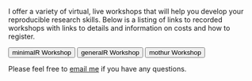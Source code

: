 <p>I offer a variety of virtual, live workshops that will help you develop your reproducible research skills. Below is a listing of links to recorded workshops with links to details and information on costs and how to register.</p>


<a href="https://shop.riffomonas.org/products/minimal-r-workshop"><button type="button" class="btn btn-primary btn-lg">minimalR Workshop</button></a>
<a href="https://shop.riffomonas.org/products/general-r-workshop"><button type="button" class="btn btn-primary btn-lg">generalR Workshop</button></a>
<a href="https://shop.riffomonas.org/products/mothur-workshop"><button type="button" class="btn btn-primary btn-lg">mothur Workshop</button></a>

<!-- <ul>

{% for w in site.workshops %}

{% if w.layout == "workshop" and w.status == "live" %}
<li>
<p><a href="{{w.url}}">{{ w.topic }}</a> ({{w.dates}})</p>
</li>
{% endif %}

{% endfor %}
</ul> -->

<p>Please feel free to <a href="mailto:pat@riffomonas.org">email me</a> if you have any questions.</p>
<!-- I'd love to have you participate in the next workshop!</p> -->
